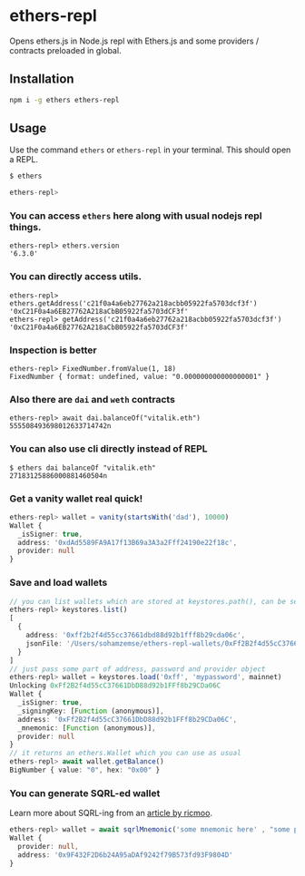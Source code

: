 # ethers-repl

Opens ethers.js in Node.js repl with Ethers.js and some providers / contracts preloaded in global.

## Installation

```sh
npm i -g ethers ethers-repl
```

## Usage

Use the command `ethers` or `ethers-repl` in your terminal. This should open a REPL.

```ts
$ ethers

ethers-repl>
```

### You can access `ethers` here along with usual nodejs repl things.

```
ethers-repl> ethers.version
'6.3.0'
```

### You can directly access utils.

```
ethers-repl> ethers.getAddress('c21f0a4a6eb27762a218acbb05922fa5703dcf3f')
'0xC21F0a4a6EB27762A218aCbB05922fa5703dCF3f'
ethers-repl> getAddress('c21f0a4a6eb27762a218acbb05922fa5703dcf3f')
'0xC21F0a4a6EB27762A218aCbB05922fa5703dCF3f'
```

### Inspection is better

```
ethers-repl> FixedNumber.fromValue(1, 18)
FixedNumber { format: undefined, value: "0.000000000000000001" }
```

### Also there are `dai` and `weth` contracts

```
ethers-repl> await dai.balanceOf("vitalik.eth")
555508493698012633714742n
```

### You can also use cli directly instead of REPL

```
$ ethers dai balanceOf "vitalik.eth"
27183125886000881460504n
```

### Get a vanity wallet real quick!

```ts
ethers-repl> wallet = vanity(startsWith('dad'), 10000)
Wallet {
  _isSigner: true,
  address: '0xdAd5589FA9A17f13B69a3A3a2Fff24190e22f18c',
  provider: null
}
```

### Save and load wallets

```ts
// you can list wallets which are stored at keystores.path(), can be set with env var: ETHERS_REPL_KEYSTORES_PATH
ethers-repl> keystores.list()
[
  {
    address: '0xff2b2f4d55cc37661dbd88d92b1fff8b29cda06c',
    jsonFile: '/Users/sohamzemse/ethers-repl-wallets/0xFf2B2f4d55cC37661DbD88d92b1FFf8b29CDa06C.json'
  }
]
// just pass some part of address, password and provider object
ethers-repl> wallet = keystores.load('0xff', 'mypassword', mainnet)
Unlocking 0xFf2B2f4d55cC37661DbD88d92b1FFf8b29CDa06C
Wallet {
  _isSigner: true,
  _signingKey: [Function (anonymous)],
  address: '0xFf2B2f4d55cC37661DbD88d92b1FFf8b29CDa06C',
  _mnemonic: [Function (anonymous)],
  provider: null
}
// it returns an ethers.Wallet which you can use as usual
ethers-repl> await wallet.getBalance()
BigNumber { value: "0", hex: "0x00" }
```

### You can generate SQRL-ed wallet

Learn more about SQRL-ing from an [article by ricmoo](https://blog.ricmoo.com/sqrl-ing-mnemonic-phrases-b68b2dc1f75b).

```ts
ethers-repl> wallet = await sqrlMnemonic('some mnemonic here' , "some password")
Wallet {
  provider: null,
  address: '0x9F432F2D6b24A95aDAf9242f79B573fd93F9804D'
}
```